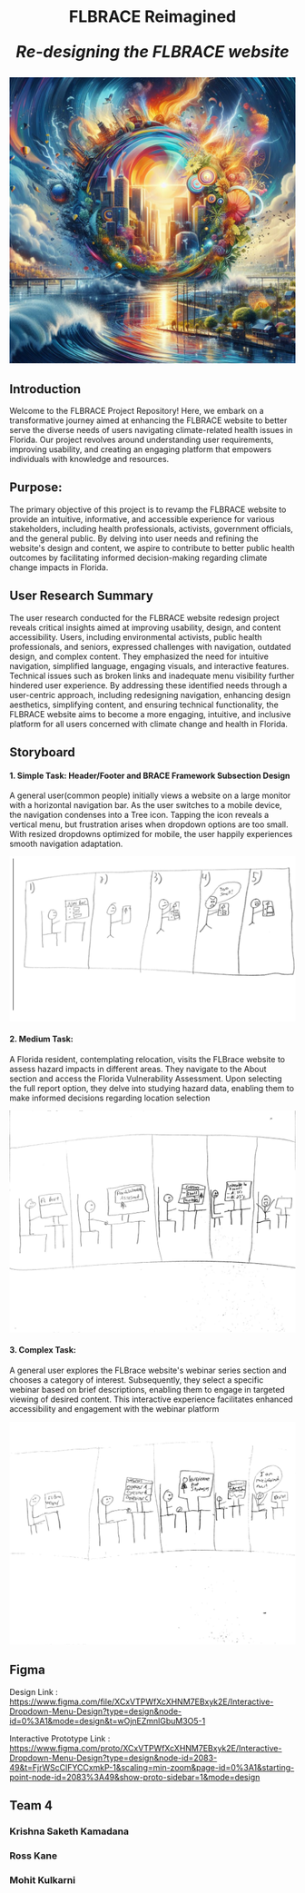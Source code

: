 <h1 align="center">FLBRACE Reimagined
<p align="center"><i>Re-designing the FLBRACE website</i></p></h1>

<p align="center"><a href="https://github.com/Kr1shna304/FLBrace/"><img src="https://github.com/Kr1shna304/FLBrace/blob/main/Storyboard/OIG4.jpg"/></a></p>

## Introduction

Welcome to the FLBRACE Project Repository! Here, we embark on a transformative journey aimed at enhancing the FLBRACE website to better serve the diverse needs of users navigating climate-related health issues in Florida. Our project revolves around understanding user requirements, improving usability, and creating an engaging platform that empowers individuals with knowledge and resources.

## Purpose:

The primary objective of this project is to revamp the FLBRACE website to provide an intuitive, informative, and accessible experience for various stakeholders, including health professionals, activists, government officials, and the general public. By delving into user needs and refining the website's design and content, we aspire to contribute to better public health outcomes by facilitating informed decision-making regarding climate change impacts in Florida.



## User Research Summary
The user research conducted for the FLBRACE website redesign project reveals critical insights aimed at improving usability, design, and content accessibility. Users, including environmental activists, public health professionals, and seniors, expressed challenges with navigation, outdated design, and complex content. They emphasized the need for intuitive navigation, simplified language, engaging visuals, and interactive features. Technical issues such as broken links and inadequate menu visibility further hindered user experience. By addressing these identified needs through a user-centric approach, including redesigning navigation, enhancing design aesthetics, simplifying content, and ensuring technical functionality, the FLBRACE website aims to become a more engaging, intuitive, and inclusive platform for all users concerned with climate change and health in Florida.

## Storyboard


#### 1. Simple Task: Header/Footer and BRACE Framework Subsection Design

A general user(common people) initially views a website on a large monitor with a horizontal
navigation bar. As the user switches to a mobile device, the navigation condenses into a Tree
icon. Tapping the icon reveals a vertical menu, but frustration arises when dropdown options are
too small. With resized dropdowns optimized for mobile, the user happily experiences smooth
navigation adaptation.


<p align="center"><img src="https://github.com/Kr1shna304/FLBrace/blob/main/Storyboard/storyboard-1.png"/></p>

#### 2. Medium Task: 
A Florida resident, contemplating relocation, visits the FLBrace website to assess hazard impacts in different areas. They navigate to the About section and access the Florida Vulnerability Assessment. Upon selecting the full report option, they delve into studying hazard data, enabling them to make informed decisions regarding location selection

<p align="center"><img src="https://github.com/Kr1shna304/FLBrace/blob/main/Storyboard/Mid-fi%20prototype_page-0002.jpg"/></p>

#### 3. Complex Task: 
A general user explores the FLBrace website's webinar series section and chooses a category of interest. Subsequently, they select a specific webinar based on brief descriptions, enabling them to engage in targeted viewing of desired content. This interactive experience facilitates enhanced accessibility and engagement with the webinar platform

<p align="center"><img src="https://github.com/Kr1shna304/FLBrace/blob/main/Storyboard/Mid-fi%20prototype_page-0001.jpg"/></p>

## Figma

Design Link : https://www.figma.com/file/XCxVTPWfXcXHNM7EBxyk2E/Interactive-Dropdown-Menu-Design?type=design&node-id=0%3A1&mode=design&t=wOjnEZmnlGbuM3O5-1

Interactive Prototype Link : https://www.figma.com/proto/XCxVTPWfXcXHNM7EBxyk2E/Interactive-Dropdown-Menu-Design?type=design&node-id=2083-49&t=FjrWScClFYCCxmkP-1&scaling=min-zoom&page-id=0%3A1&starting-point-node-id=2083%3A49&show-proto-sidebar=1&mode=design

## Team 4

### Krishna Saketh Kamadana
### Ross Kane
### Mohit Kulkarni

